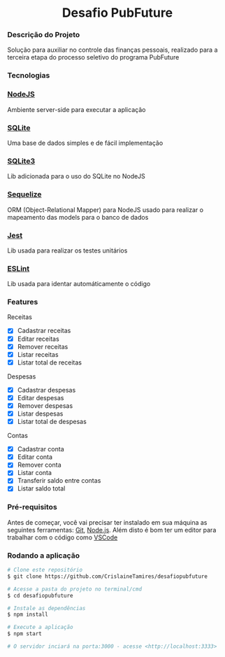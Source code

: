 <h1 align="center">Desafio PubFuture</h3>

### Descrição do Projeto
<p>Solução para auxiliar no controle das finanças pessoais,
realizado para a terceira etapa do processo seletivo do programa PubFuture</p>

### Tecnologias

<h3>
    <a href="https://nodejs.org/pt-br/">NodeJS</a>
</h3>
<p>Ambiente server-side para executar a aplicação</p>

<h3>
    <a href="https://www.sqlite.org/">SQLite</a>
</h3>
<p >Uma base de dados simples e de fácil implementação</p>

<h3>
    <a href="https://github.com/mapbox/node-sqlite3">SQLite3</a>
</h3>
<p>Lib adicionada para o uso do SQLite no NodeJS</p>

<h3>
    <a href="https://sequelize.org/">Sequelize</a>
</h3>
<p >ORM (Object-Relational Mapper) para NodeJS usado para realizar o mapeamento das models para o banco de dados</p>

<h3>
    <a href="https://github.com/facebook/jest">Jest</a>
</h3>
<p >Lib usada para realizar os testes unitários</p>

<h3>
    <a href="https://eslint.org/">ESLint</a>
</h3>
<p >Lib usada para identar automáticamente o código</p>

### Features

Receitas
- [x] Cadastrar receitas
- [x] Editar receitas
- [x] Remover receitas
- [x] Listar receitas
- [x] Listar total de receitas

Despesas
- [x] Cadastrar despesas
- [x] Editar despesas
- [x] Remover despesas
- [x] Listar despesas
- [x] Listar total de despesas

Contas
- [x] Cadastrar conta
- [x] Editar conta
- [x] Remover conta
- [x] Listar conta
- [x] Transferir saldo entre contas
- [x] Listar saldo total

### Pré-requisitos

Antes de começar, você vai precisar ter instalado em sua máquina as seguintes ferramentas:
[Git](https://git-scm.com), [Node.js](https://nodejs.org/pt-br/). 
Além disto é bom ter um editor para trabalhar com o código como [VSCode](https://code.visualstudio.com/)

### Rodando a aplicação

```bash
# Clone este repositório
$ git clone https://github.com/CrislaineTamires/desafiopubfuture

# Acesse a pasta do projeto no terminal/cmd
$ cd desafiopubfuture

# Instale as dependências
$ npm install

# Execute a aplicação
$ npm start

# O servidor inciará na porta:3000 - acesse <http://localhost:3333>
```
